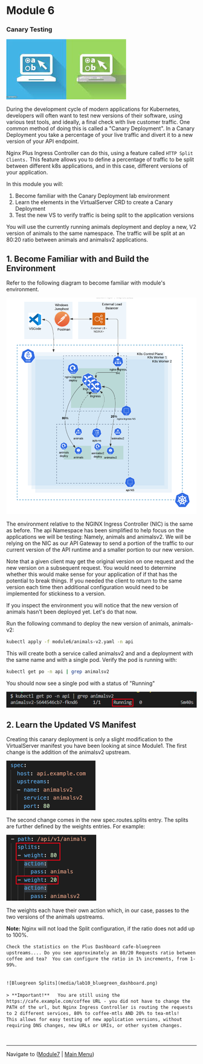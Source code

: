 # Module 6

### Canary Testing

![BlueGreen](media/lab10_bluegreen_icon.jpeg)

During the development cycle of modern applications for Kubernetes, developers will often want to test new versions of their software, using various test tools, and ideally, a final check with live customer traffic.  One common method of doing this is called a "Canary Deployment".  In a Canary Deployment you take a percentage of your live traffic and divert it to a new version of your API endpoint.  

Nginx Plus Ingress Controller can do this, using a feature called `HTTP Split Clients.`  This feature allows you to define a percentage of traffic to be split between different k8s applications, and in this case, different versions of your application.

In this module you will:

1. Become familiar with the Canary Deployment lab environment
2. Learn the elements in the VirtualServer CRD to create a Canary Deployment
3. Test the new VS to verify traffic is being split to the application versions

You will use the currently running animals deployment and deploy a new, V2 version of animals to the same namespace.  The traffic will be split at an 80:20 ratio between animals and animalsv2 applications.  

## 1. Become Familiar with and Build the Environment

Refer to the following diagram to become familiar with module's environment.

![Canary](media/Agility-UDF-Canary.png)

The environment relative to the NGINX Ingress Controller (NIC) is the same as before.  The api Namespace has been simplified to help focus on the applications we will be testing:  Namely, animals and animalsv2.  We will be relying on the NIC as our API Gateway to send a portion of the traffic to our current version of the API runtime and a smaller portion to our new version.  

Note that a given client may get the original version on one request and the new version on a subsequent request.  You would need to determine whether this would make sense for your application of if that has the potential to break things.  If you needed the client to return to the same version each time then additional configuration would need to be implemented for stickiness to a version.  

If you inspect the environment you will notice that the new version of animals hasn't been deployed yet.  Let's do that now.

Run the following command to deploy the new version of animals, animals-v2:

```bash
kubectl apply -f module6/animals-v2.yaml -n api
````

This will create both a service called animalsv2 and and a deployment with the same name and with a single pod.  Verify the pod is running with:

```bash
kubectl get po -n api | grep animalsv2
```

You should now see a single pod with a status of "Running"

![Running Animals](media/running-animals.png)

## 2. Learn the Updated VS Manifest

Creating this canary deployment is only a slight modification to the VirtualServer manifest you have been looking at since Module1.  The first change is the addition of the animalsv2 upstream.  

![AnimalsV2 Upstream](media/animalsv2-upstream.png)

The second change comes in the new spec.routes.splits entry.  The splits are further defined by the weights entries.  For example:

![Splits](media/canary-splits.png)

The weights each have their own action which, in our case, passes to the two versions of the animals upstreams.  

**Note:** Nginx will not load the Split configuration, if the ratio does not add up to 100%.


    Check the statistics on the Plus Dashboard cafe-bluegreen upstreams.... Do you see approximately an 80/20 Requests ratio between coffee and tea?  You can configure the ratio in 1% increments, from 1-99%.  


    ![Bluegreen Splits](media/lab10_bluegreen_dashboard.png)

    > **Important!**   You are still using the https://cafe.example.com/coffee URL - you did not have to change the PATH of the url, but Nginx Ingress Controller is routing the requests to 2 different services, 80% to coffee-mtls AND 20% to tea-mtls!   This allows for easy testing of new application versions, without requiring DNS changes, new URLs or URIs, or other system changes.

<br/>

-------------

Navigate to ([Module7](../module7/readme.md) | [Main Menu](../README.md))
